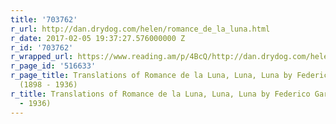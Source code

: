 ```yaml
---
title: '703762'
r_url: http://dan.drydog.com/helen/romance_de_la_luna.html
r_date: 2017-02-05 19:37:27.576000000 Z
r_id: '703762'
r_wrapped_url: https://www.reading.am/p/4BcQ/http://dan.drydog.com/helen/romance_de_la_luna.html
r_page_id: '516633'
r_page_title: Translations of Romance de la Luna, Luna, Luna by Federico García Lorca
  (1898 - 1936)
r_title: Translations of Romance de la Luna, Luna, Luna by Federico García Lorca (1898
  - 1936)
---
```



